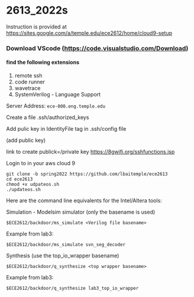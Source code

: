 # 2613_2022s
Instruction is provided at https://sites.google.com/a/temple.edu/ece2612/home/cloud9-setup

### Download VScode  (https://code.visualstudio.com/Download)
#### find the following extensions
1. remote ssh
2. code runner
3. wavetrace
4. SystemVerilog - Language Support

Server Address: `ece-000.eng.temple.edu`

Create a file .ssh/authorized_keys

Add pulic key in IdentityFile tag in .ssh/config file

(add public key)

link to create publick=/private key https://8gwifi.org/sshfunctions.jsp

Login to in your aws cloud 9
```
git clone -b spring2022 https://github.com/lbaitemple/ece2613 
cd ece2613
chmod +x udpateos.sh
./updateos.sh
```

Here are the command line equivalents for the Intel/Altera tools:

Simulation - Modelsim simulator (only the basename is used)
```
$ECE2612/backdoor/ms_simulate <Verilog file basename>
```
Example from lab3: 
```
$ECE2612/backdoor/ms_simulate svn_seg_decoder
```

Synthesis (use the top_io_wrapper basename)
```
$ECE2612/backdoor/q_synthesize <top wrapper basename>
```
Example from lab3: 
```
$ECE2612/backdoor/q_synthesize lab3_top_io_wrapper
```
